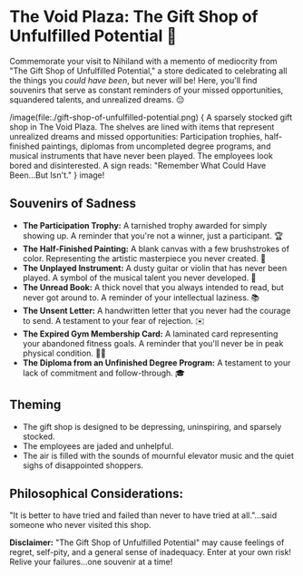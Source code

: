 # The Void Plaza: The Gift Shop of Unfulfilled Potential 🎁

Commemorate your visit to Nihiland with a memento of mediocrity from "The Gift Shop of Unfulfilled Potential," a store dedicated to celebrating all the things you *could have been*, but never will be! Here, you'll find souvenirs that serve as constant reminders of your missed opportunities, squandered talents, and unrealized dreams. 😔

/image(file:./gift-shop-of-unfulfilled-potential.png) {
A sparsely stocked gift shop in The Void Plaza. The shelves are lined with items that represent unrealized dreams and missed opportunities: Participation trophies, half-finished paintings, diplomas from uncompleted degree programs, and musical instruments that have never been played. The employees look bored and disinterested. A sign reads: "Remember What Could Have Been...But Isn't."
} image!

## Souvenirs of Sadness

*   **The Participation Trophy:** A tarnished trophy awarded for simply showing up. A reminder that you're not a winner, just a participant. 🏆
*   **The Half-Finished Painting:** A blank canvas with a few brushstrokes of color. Representing the artistic masterpiece you never created. 🎨
*   **The Unplayed Instrument:** A dusty guitar or violin that has never been played. A symbol of the musical talent you never developed. 🎻
*   **The Unread Book:** A thick novel that you always intended to read, but never got around to. A reminder of your intellectual laziness. 📚
*   **The Unsent Letter:** A handwritten letter that you never had the courage to send. A testament to your fear of rejection. ✉️
*   **The Expired Gym Membership Card:** A laminated card representing your abandoned fitness goals. A reminder that you'll never be in peak physical condition. 🏋️‍♀️
*   **The Diploma from an Unfinished Degree Program:** A testament to your lack of commitment and follow-through. 🎓

## Theming

*   The gift shop is designed to be depressing, uninspiring, and sparsely stocked.
*   The employees are jaded and unhelpful.
*   The air is filled with the sounds of mournful elevator music and the quiet sighs of disappointed shoppers.

## Philosophical Considerations:

"It is better to have tried and failed than never to have tried at all."...said someone who never visited this shop.

**Disclaimer:** "The Gift Shop of Unfulfilled Potential" may cause feelings of regret, self-pity, and a general sense of inadequacy. Enter at your own risk! Relive your failures...one souvenir at a time!